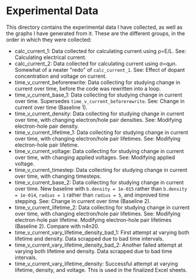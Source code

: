 # Experimental Data
This directory contains the experimental data I have collected, as well as the graphs I have generated from it. These are the different groups, in the order in which they were collected:
- calc_current_1: Data collected for calculating current using ρ=E/L. See: Calculating electrical current.
- calc_current_2: Data collected for calculating current using σ=qμn. Somewhat of a neater "redo" of `calc_current_1`. See: Effect of dopant concentration and voltage on current.
- time_v_current_beforerewrite: Data collecting for studying change in current over time, before the code was rewritten into a loop.
- time_v_current_base_1: Data collecting for studying change in current over time. Supersedes `time_v_current_beforerewrite`. See: Change in current over time (Baseline 1).
- time_v_current_density: Data collecting for studying change in current over time, with changing electron/hole pair densities. See: Modifying electron-hole pair density.
- time_v_current_lifetime_1: Data collecting for studying change in current over time, with changing electron/hole pair lifetimes. See: Modifying electron-hole pair lifetime.
- time_v_current_voltage: Data collecting for studying change in current over time, with changing applied voltages. See: Modifying applied voltage.
- time_v_current_timestep: Data collecting for studying change in current over time, with changing timesteps.
- time_v_current_base_2: Data collecting for studying change in current over time. New baseline with `b.density = 1e-015` rather than `b.density = 1e-014`, `radius = 1` rather than `radius = 5`, and improved time stepping. See: Change in current over time (Baseline 2).
- time_v_current_lifetime_2: Data collecting for studying change in current over time, with changing electron/hole pair lifetimes. See: Modifying electron-hole pair lifetime. Modifying electron-hole pair lifetimes (Baseline 2). Compare with n4n20.
- time_v_current_vary_lifetime_density_bad_1: First attempt at varying both lifetime and density. Data scrapped due to bad time intervals.
- time_v_current_vary_lifetime_density_bad_2: Another failed attempt at varying both lifetime and density. Data scrapped due to bad time intervals.
- time_v_current_vary_lifetime_density: Successful attempt at varying lifetime, density, and voltage. This is used in the finalized Excel sheets.
